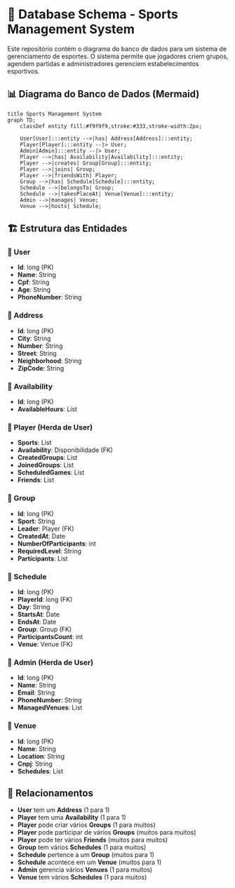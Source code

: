 # 📌 Database Schema - Sports Management System

Este repositório contém o diagrama do banco de dados para um sistema de gerenciamento de esportes. O sistema permite que jogadores criem grupos, agendem partidas e administradores gerenciem estabelecimentos esportivos.

## 📊 Diagrama do Banco de Dados (Mermaid)

```mermaid
title Sports Management System
graph TD;
    classDef entity fill:#f9f9f9,stroke:#333,stroke-width:2px;
    
    User[User]:::entity -->|has| Address[Address]:::entity;
    Player[Player]:::entity --|> User;
    Admin[Admin]:::entity --|> User;
    Player -->|has| Availability[Availability]:::entity;
    Player -->|creates| Group[Group]:::entity;
    Player -->|joins| Group;
    Player -->|friendsWith| Player;
    Group -->|has| Schedule[Schedule]:::entity;
    Schedule -->|belongsTo| Group;
    Schedule -->|takesPlaceAt| Venue[Venue]:::entity;
    Admin -->|manages| Venue;
    Venue -->|hosts| Schedule;
```

## 🏗️ Estrutura das Entidades

### 🔹 User
- **Id**: long (PK)
- **Name**: String
- **Cpf**: String
- **Age**: String
- **PhoneNumber**: String

### 🔹 Address
- **Id**: long (PK)
- **City**: String
- **Number**: String
- **Street**: String
- **Neighborhood**: String
- **ZipCode**: String

### 🔹 Availability
- **Id**: long (PK)
- **AvailableHours**: List<String>

### 🔹 Player (Herda de User)
- **Sports**: List<String>
- **Availability**: Disponibilidade (FK)
- **CreatedGroups**: List<Group>
- **JoinedGroups**: List<Group>
- **ScheduledGames**: List<Schedule>
- **Friends**: List<Player>

### 🔹 Group
- **Id**: long (PK)
- **Sport**: String
- **Leader**: Player (FK)
- **CreatedAt**: Date
- **NumberOfParticipants**: int
- **RequiredLevel**: String
- **Participants**: List<Player>

### 🔹 Schedule
- **Id**: long (PK)
- **PlayerId**: long (FK)
- **Day**: String
- **StartsAt**: Date
- **EndsAt**: Date
- **Group**: Group (FK)
- **ParticipantsCount**: int
- **Venue**: Venue (FK)

### 🔹 Admin (Herda de User)
- **Id**: long (PK)
- **Name**: String
- **Email**: String
- **PhoneNumber**: String
- **ManagedVenues**: List<Venue>

### 🔹 Venue
- **Id**: long (PK)
- **Name**: String
- **Location**: String
- **Cnpj**: String
- **Schedules**: List<Schedule>

## 🔗 Relacionamentos
- **User** tem um **Address** (1 para 1)
- **Player** tem uma **Availability** (1 para 1)
- **Player** pode criar vários **Groups** (1 para muitos)
- **Player** pode participar de vários **Groups** (muitos para muitos)
- **Player** pode ter vários **Friends** (muitos para muitos)
- **Group** tem vários **Schedules** (1 para muitos)
- **Schedule** pertence a um **Group** (muitos para 1)
- **Schedule** acontece em um **Venue** (muitos para 1)
- **Admin** gerencia vários **Venues** (1 para muitos)
- **Venue** tem vários **Schedules** (1 para muitos)


